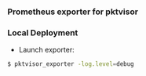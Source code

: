 ### Prometheus exporter for pktvisor

### Local Deployment

* Launch exporter:

```bash
$ pktvisor_exporter -log.level=debug
```
